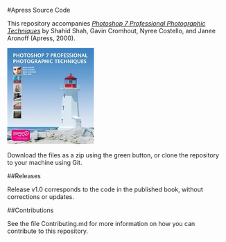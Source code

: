 #Apress Source Code

This repository accompanies [*Photoshop 7 Professional Photographic Techniques*](http://www.apress.com/9781590591475) by Shahid Shah, Gavin Cromhout, Nyree Costello, and Janee Aronoff (Apress, 2000).

![Cover image](9781590591475.jpg)

Download the files as a zip using the green button, or clone the repository to your machine using Git.

##Releases

Release v1.0 corresponds to the code in the published book, without corrections or updates.

##Contributions

See the file Contributing.md for more information on how you can contribute to this repository.
